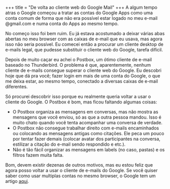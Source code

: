 +++
title = "De volta ao cliente web do Google Mail"
+++
A algum tempo atras o Google começou a tratar as contas do Google Apps como uma conta comum de forma que não era possível estar logado no meu e-mail @gmail.com e numa conta do Apps ao mesmo tempo.

No começo isso foi bem ruim. Eu já estava acostumado a deixar várias abas abertas no meu browser com as caixas de e-mail que eu usava, mas agora isso não seria possível. Eu comecei então a procurar um cliente desktop de e-mails legal, que pudesse substituir o cliente web do Google, tarefa difícil.

Depois de muito caçar eu achei o Postbox, um ótimo cliente de e-mail baseado no Thunderbird. O problema é que, aparentemente, nenhum cliente de e-mails consegue superar o cliente web do Google. Eu descobri hoje que dá pra você; fazer login em mais de uma conta do Google, o que me deixa estar, ao mesmo tempo, conectado a diversas caixas de e-mail  diferentes.

Só procurei descobrir isso porque eu realmente queria voltar a usar o cliente do Google. O Postbox é bom, mas ficou faltando algumas coisas:

* O Postbox organiza as mensagens em conversas, mas não mostra as mensagens que você enviou, só as que a outra pessoa mandou. Isso é muito chato quando você tenta acompanhar uma conversa de verdade.
* O Postbox não consegue trabalhar direito com e-mails encaminhados ou colocando as mensagens antigas como citações. Ele peca um pouco por tentar fazer demais (colocar avatar dos participantes na conversa, estilizar a citação do e-mail sendo respondido e etc.).
* Não é tão fácil organizar as mensagens em labels (no caso, pastas) e os filtros fazem muita falta.

Bom, devem existir dezenas de outros motivos, mas eu estou feliz que agora posso voltar a usar o cliente de e-mails do Google. Se você quiser saber como usar multiplas contas no mesmo browser, o Google tem um artigo [aqui](http://www.google.com/support/accounts/bin/answer.py?answer=181599).
